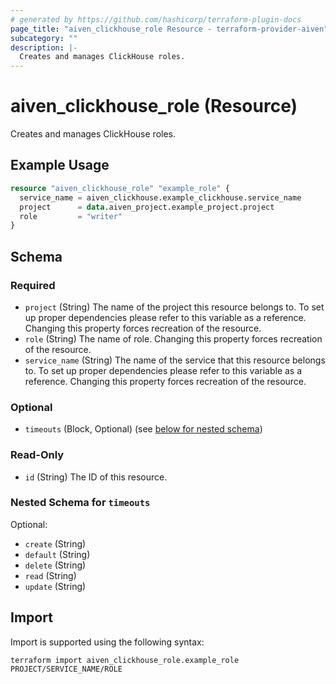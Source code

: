 ```yaml
---
# generated by https://github.com/hashicorp/terraform-plugin-docs
page_title: "aiven_clickhouse_role Resource - terraform-provider-aiven"
subcategory: ""
description: |-
  Creates and manages ClickHouse roles.
---
```


# aiven_clickhouse_role (Resource)

Creates and manages ClickHouse roles.

## Example Usage

```terraform
resource "aiven_clickhouse_role" "example_role" {
  service_name = aiven_clickhouse.example_clickhouse.service_name
  project      = data.aiven_project.example_project.project
  role         = "writer"
}
```

<!-- schema generated by tfplugindocs -->
## Schema

### Required

- `project` (String) The name of the project this resource belongs to. To set up proper dependencies please refer to this variable as a reference. Changing this property forces recreation of the resource.
- `role` (String) The name of role. Changing this property forces recreation of the resource.
- `service_name` (String) The name of the service that this resource belongs to. To set up proper dependencies please refer to this variable as a reference. Changing this property forces recreation of the resource.

### Optional

- `timeouts` (Block, Optional) (see [below for nested schema](#nestedblock--timeouts))

### Read-Only

- `id` (String) The ID of this resource.

<a id="nestedblock--timeouts"></a>
### Nested Schema for `timeouts`

Optional:

- `create` (String)
- `default` (String)
- `delete` (String)
- `read` (String)
- `update` (String)

## Import

Import is supported using the following syntax:

```shell
terraform import aiven_clickhouse_role.example_role PROJECT/SERVICE_NAME/ROLE
```

